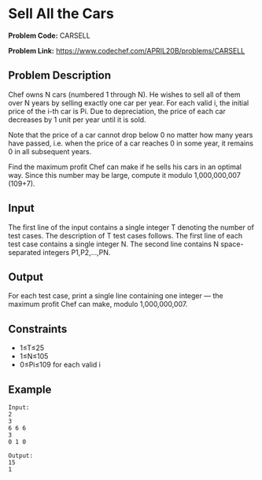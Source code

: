 # Sell All the Cars 
**Problem Code:** CARSELL

**Problem Link:** https://www.codechef.com/APRIL20B/problems/CARSELL
## Problem Description
Chef owns N cars (numbered 1 through N). He wishes to sell all of them over N years by selling exactly one car per year. For each valid i, the initial price of the i-th car is Pi. Due to depreciation, the price of each car decreases by 1 unit per year until it is sold.

Note that the price of a car cannot drop below 0 no matter how many years have passed, i.e. when the price of a car reaches 0 in some year, it remains 0 in all subsequent years.

Find the maximum profit Chef can make if he sells his cars in an optimal way. Since this number may be large, compute it modulo 1,000,000,007 (109+7).

## Input
The first line of the input contains a single integer T denoting the number of test cases. The description of T test cases follows.
The first line of each test case contains a single integer N.
The second line contains N space-separated integers P1,P2,…,PN.
## Output
For each test case, print a single line containing one integer ― the maximum profit Chef can make, modulo 1,000,000,007.

## Constraints
* 1≤T≤25
* 1≤N≤105
* 0≤Pi≤109 for each valid i

## Example 
```
Input:
2
3
6 6 6
3
0 1 0

Output:
15
1
```

